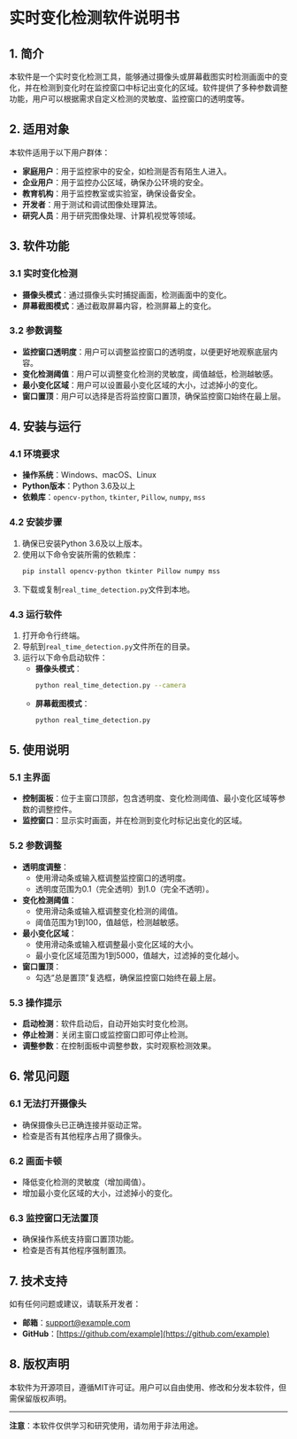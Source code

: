 # 实时变化检测软件说明书

## 1. 简介

本软件是一个实时变化检测工具，能够通过摄像头或屏幕截图实时检测画面中的变化，并在检测到变化时在监控窗口中标记出变化的区域。软件提供了多种参数调整功能，用户可以根据需求自定义检测的灵敏度、监控窗口的透明度等。

## 2. 适用对象

本软件适用于以下用户群体：

- **家庭用户**：用于监控家中的安全，如检测是否有陌生人进入。
- **企业用户**：用于监控办公区域，确保办公环境的安全。
- **教育机构**：用于监控教室或实验室，确保设备安全。
- **开发者**：用于测试和调试图像处理算法。
- **研究人员**：用于研究图像处理、计算机视觉等领域。

## 3. 软件功能

### 3.1 实时变化检测
- **摄像头模式**：通过摄像头实时捕捉画面，检测画面中的变化。
- **屏幕截图模式**：通过截取屏幕内容，检测屏幕上的变化。

### 3.2 参数调整
- **监控窗口透明度**：用户可以调整监控窗口的透明度，以便更好地观察底层内容。
- **变化检测阈值**：用户可以调整变化检测的灵敏度，阈值越低，检测越敏感。
- **最小变化区域**：用户可以设置最小变化区域的大小，过滤掉小的变化。
- **窗口置顶**：用户可以选择是否将监控窗口置顶，确保监控窗口始终在最上层。

## 4. 安装与运行

### 4.1 环境要求
- **操作系统**：Windows、macOS、Linux
- **Python版本**：Python 3.6及以上
- **依赖库**：`opencv-python`, `tkinter`, `Pillow`, `numpy`, `mss`

### 4.2 安装步骤
1. 确保已安装Python 3.6及以上版本。
2. 使用以下命令安装所需的依赖库：
   ```bash
   pip install opencv-python tkinter Pillow numpy mss
   ```
3. 下载或复制`real_time_detection.py`文件到本地。

### 4.3 运行软件
1. 打开命令行终端。
2. 导航到`real_time_detection.py`文件所在的目录。
3. 运行以下命令启动软件：
   - **摄像头模式**：
     ```bash
     python real_time_detection.py --camera
     ```
   - **屏幕截图模式**：
     ```bash
     python real_time_detection.py
     ```

## 5. 使用说明

### 5.1 主界面
- **控制面板**：位于主窗口顶部，包含透明度、变化检测阈值、最小变化区域等参数的调整控件。
- **监控窗口**：显示实时画面，并在检测到变化时标记出变化的区域。

### 5.2 参数调整
- **透明度调整**：
  - 使用滑动条或输入框调整监控窗口的透明度。
  - 透明度范围为0.1（完全透明）到1.0（完全不透明）。
- **变化检测阈值**：
  - 使用滑动条或输入框调整变化检测的阈值。
  - 阈值范围为1到100，值越低，检测越敏感。
- **最小变化区域**：
  - 使用滑动条或输入框调整最小变化区域的大小。
  - 最小变化区域范围为1到5000，值越大，过滤掉的变化越小。
- **窗口置顶**：
  - 勾选“总是置顶”复选框，确保监控窗口始终在最上层。

### 5.3 操作提示
- **启动检测**：软件启动后，自动开始实时变化检测。
- **停止检测**：关闭主窗口或监控窗口即可停止检测。
- **调整参数**：在控制面板中调整参数，实时观察检测效果。

## 6. 常见问题

### 6.1 无法打开摄像头
- 确保摄像头已正确连接并驱动正常。
- 检查是否有其他程序占用了摄像头。

### 6.2 画面卡顿
- 降低变化检测的灵敏度（增加阈值）。
- 增加最小变化区域的大小，过滤掉小的变化。

### 6.3 监控窗口无法置顶
- 确保操作系统支持窗口置顶功能。
- 检查是否有其他程序强制置顶。

## 7. 技术支持

如有任何问题或建议，请联系开发者：
- **邮箱**：support@example.com
- **GitHub**：[https://github.com/example](https://github.com/example)

## 8. 版权声明

本软件为开源项目，遵循MIT许可证。用户可以自由使用、修改和分发本软件，但需保留版权声明。

---

**注意**：本软件仅供学习和研究使用，请勿用于非法用途。
